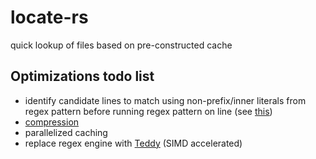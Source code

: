 # locate-rs
quick lookup of files based on pre-constructed cache


## Optimizations todo list

- identify candidate lines to match using non-prefix/inner literals from regex pattern before running regex pattern on line (see [this](https://blog.burntsushi.net/ripgrep/))
- [compression](https://dl.acm.org/doi/pdf/10.1145/348751.348754)
- parallelized caching
- replace regex engine with [Teddy](https://github.com/jneem/teddy) (SIMD accelerated)
